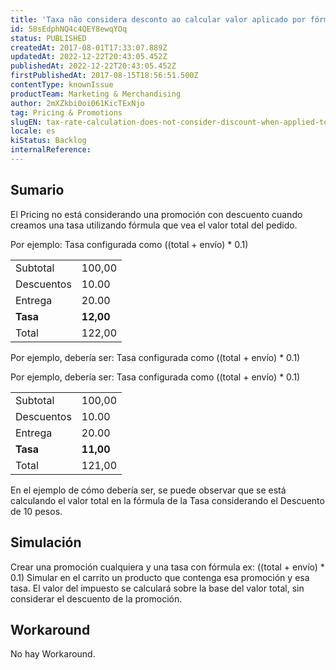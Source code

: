 ```yaml
---
title: 'Taxa não considera desconto ao calcular valor aplicado por fórmula'
id: 58sEdphNQ4c4QEY8ewqYOq
status: PUBLISHED
createdAt: 2017-08-01T17:33:07.889Z
updatedAt: 2022-12-22T20:43:05.452Z
publishedAt: 2022-12-22T20:43:05.452Z
firstPublishedAt: 2017-08-15T18:56:51.500Z
contentType: knownIssue
productTeam: Marketing & Merchandising
author: 2mXZkbi0oi061KicTExNjo
tag: Pricing & Promotions
slugEN: tax-rate-calculation-does-not-consider-discount-when-applied-to-formula
locale: es
kiStatus: Backlog
internalReference: 
---
```


## Sumario

El Pricing no está considerando una promoción con descuento cuando creamos una tasa utilizando fórmula que vea el valor total del pedido.

Por ejemplo:
Tasa configurada como ((total + envío) * 0.1)

|||
| - | - |
| Subtotal | 100,00 |
| Descuentos | 10.00 |
| Entrega | 20.00 |
| __Tasa__ | __12,00__ |
| Total | 122,00 |


Por ejemplo, debería ser:
Tasa configurada como ((total + envío) * 0.1)

Por ejemplo, debería ser:
Tasa configurada como ((total + envío) * 0.1)

|||
| - | - |
| Subtotal | 100,00 |
| Descuentos | 10.00 |
| Entrega | 20.00 |
| __Tasa__ | __11,00__ |
| Total | 121,00 |

En el ejemplo de cómo debería ser, se puede observar que se está calculando el valor total en la fórmula de la Tasa considerando el Descuento de 10 pesos.

## Simulación

Crear una promoción cualquiera y una tasa con fórmula ex: ((total + envío) * 0.1)
Simular en el carrito un producto que contenga esa promoción y esa tasa.
El valor del impuesto se calculará sobre la base del valor total, sin considerar el descuento de la promoción.

## Workaround

No hay Workaround.

